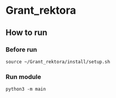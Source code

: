 # Grant_rektora
 
## How to run
### Before run
```source ~/ros2_jazzy/install/setup.sh
source ~/Grant_rektora/install/setup.sh
```

### Run module
```python3 -m main```